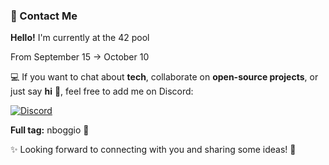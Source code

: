 
### 💬 Contact Me

**Hello!** I'm currently at the 42 pool

From September 15 → October 10 

💻 If you want to chat about **tech**, collaborate on **open-source projects**, or just say **hi** 👋, feel free to add me on Discord:

[![Discord](https://img.shields.io/badge/Discord-nboggio-5865F2?logo=discord\&logoColor=white)](https://discordapp.com/users/1373547000162680862)

**Full tag:** nboggio 🌟

✨ Looking forward to connecting with you and sharing some ideas! 🚀

